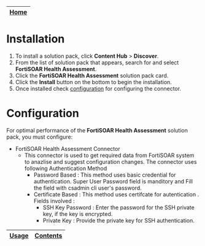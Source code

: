 | [Home](../README.md) |
|----------------------|
# Installation

1. To install a solution pack, click **Content Hub** > **Discover**.   
2. From the list of solution pack that appears, search for and select **FortiSOAR Health Assessment**.    
3. Click the **FortiSOAR Health Assessment** solution pack card.   
4. Click the **Install** button on the bottom to begin the installation.
5. Once installed check [configuration](#configuration) for configuring the connector.


# Configuration

For optimal performance of the **FortiSOAR Health Assessment** solution pack, you must configure:

- FortiSOAR Health Assessment Connector
    - This connector is used to get required data from FortiSOAR system to anazlise and suggest configuration changes. The connector uses following Authentication Method
        - Password Based : This method uses basic credential for authentication. Super User Password field is manditory and Fill the field with csadmin cli user's password.
        - Certificate Based : This method uses certifcate for autentication . Fields involved :
            - SSH Key Password : Enter the password for the SSH private key, if the key is encrypted.
            - Private Key : Provide the private key for SSH authentication.



| [Usage](./usage.md) | [Contents](./contents.md) |
|---------------------|---------------------------|
